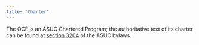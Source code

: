 ```yaml
---
title: "Charter"
---
```



The OCF is an ASUC Chartered Program; the authoritative text of its charter can
be found at [section
3204](https://docs.google.com/document/d/1bZhThJoNRUFOAX_gntXd4fgUSZkmfvCbOCr8p5Am75s/)
of the ASUC bylaws.
